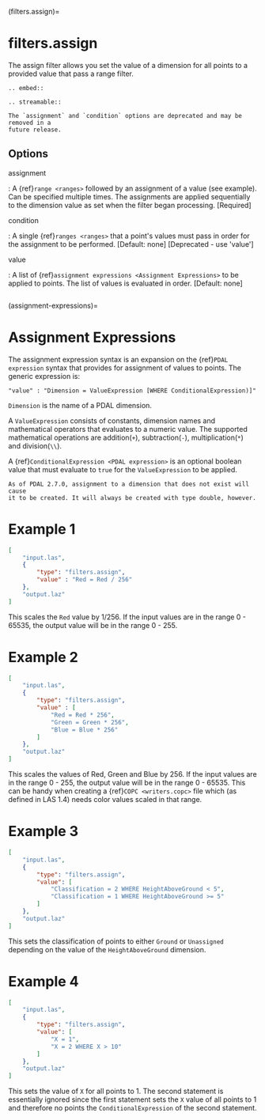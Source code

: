 (filters.assign)=

# filters.assign

The assign filter allows you set the value of a dimension for all points
to a provided value that pass a range filter.

```{eval-rst}
.. embed::
```

```{eval-rst}
.. streamable::
```

```{note}
The `assignment` and `condition` options are deprecated and may be removed in a
future release.
```

## Options

assignment

: A {ref}`range <ranges>` followed by an assignment of a value (see example).
  Can be specified multiple times.  The assignments are applied sequentially
  to the dimension value as set when the filter began processing. \[Required\]

condition

: A single {ref}`ranges <ranges>` that a point's values must pass in order
  for the assignment to be performed. \[Default: none\] \[Deprecated - use 'value'\]

value

: A list of {ref}`assignment expressions <Assignment Expressions>` to be applied to points.
  The list of values is evaluated in order. \[Default: none\]

```{include} filter_opts.md
```

(assignment-expressions)=

# Assignment Expressions

The assignment expression syntax is an expansion on the {ref}`PDAL expression` syntax
that provides for assignment of values to points. The generic expression is:

```
"value" : "Dimension = ValueExpression [WHERE ConditionalExpression)]"
```

`Dimension` is the name of a PDAL dimension.

A `ValueExpression` consists of constants, dimension names and mathematical operators
that evaluates to a numeric value.  The supported mathematical operations are addition(`+`),
subtraction(`-`), multiplication(`*`) and division(`\\`).

A {ref}`ConditionalExpression <PDAL expression>` is an optional boolean value that must
evaluate to `true` for the `ValueExpression` to be applied.

```{note}
As of PDAL 2.7.0, assignment to a dimension that does not exist will cause
it to be created. It will always be created with type double, however.
```

# Example 1

```json
[
    "input.las",
    {
        "type": "filters.assign",
        "value" : "Red = Red / 256"
    },
    "output.laz"
]
```

This scales the `Red` value by 1/256. If the input values are in the range 0 - 65535, the output
value will be in the range 0 - 255.

# Example 2

```json
[
    "input.las",
    {
        "type": "filters.assign",
        "value" : [
            "Red = Red * 256",
            "Green = Green * 256",
            "Blue = Blue * 256"
        ]
    },
    "output.laz"
]
```

This scales the values of Red, Green and Blue by 256. If the input values are in the range 0 - 255, the output
value will be in the range 0 - 65535. This can be handy when creating a {ref}`COPC <writers.copc>` file which
(as defined in LAS 1.4) needs color values scaled in that range.

# Example 3

```json
[
    "input.las",
    {
        "type": "filters.assign",
        "value": [
            "Classification = 2 WHERE HeightAboveGround < 5",
            "Classification = 1 WHERE HeightAboveGround >= 5"
        ]
    },
    "output.laz"
]
```

This sets the classification of points to either `Ground` or `Unassigned` depending on the
value of the `HeightAboveGround` dimension.

# Example 4

```json
[
    "input.las",
    {
        "type": "filters.assign",
        "value": [
            "X = 1",
            "X = 2 WHERE X > 10"
        ]
    },
    "output.laz"
]
```

This sets the value of `X` for all points to 1. The second statement is essentially ignored
since the first statement sets the `X` value of all points to 1 and therefore no points
the `ConditionalExpression` of the second statement.
